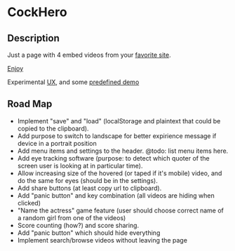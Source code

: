 # CockHero
## Description
Just a page with 4 embed videos from your [favorite site](https://pornhub.com).


[Enjoy](https://a13ks3y.github.io/cockhero/)

Experimental [UX](https://a13ks3y.github.io/cockhero/sandbox.html), and some
[predefined demo](https://a13ks3y.github.io/cockhero/fate.html)


## Road Map
* Implement "save" and "load" (localStorage and plaintext that could be copied to the clipboard).
* Add purpose to switch to landscape for better expirience message
if device in a portrait position
* Add menu items and settings to the header. @todo: list menu items here.
* Add eye tracking software (purpose: to detect which quoter of the screen
 user is looking at in particular time).
* Allow increasing size of the hovered (or taped if it's mobile) video,
and do the same for eyes (should be in the settings).
* Add share buttons (at least copy url to clipboard).
* Add "panic button" and key combination (all videos are hiding when clicked)
* "Name the actress" game feature (user should choose correct name of a random girl from one of the videos)
* Score counting (how?) and score sharing.
* Add "panic button" which should hide everything
* Implement search/browse videos without leaving the page

